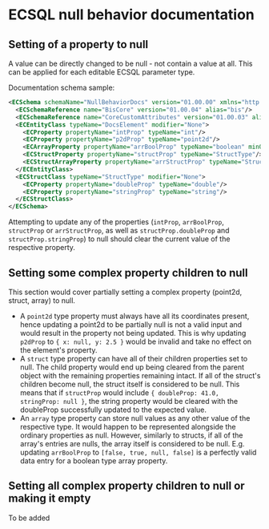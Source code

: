 # ECSQL null behavior documentation

## Setting of a property to null

A value can be directly changed to be null - not contain a value at all. This can be applied for each editable ECSQL parameter type.

Documentation schema sample:

``` xml
<ECSchema schemaName="NullBehaviorDocs" version="01.00.00" xmlns="http://www.bentley.com/schemas/Bentley.ECXML.3.2">
  <ECSchemaReference name="BisCore" version="01.00.04" alias="bis"/>
  <ECSchemaReference name="CoreCustomAttributes" version="01.00.03" alias="CoreCA"/>
  <ECEntityClass typeName="DocsElement" modifier="None">
    <ECProperty propertyName="intProp" typeName="int"/>
    <ECProperty propertyName="p2dProp" typeName="point2d"/>
    <ECArrayProperty propertyName="arrBoolProp" typeName="boolean" minOccurs="0" maxOccurs="unbounded"/>
    <ECStructProperty propertyName="structProp" typeName="StructType"/>
    <ECStructArrayProperty propertyName="arrStructProp" typeName="StructType" minOccurs="0" maxOccurs="unbounded"/>
  </ECEntityClass>
  <ECStructClass typeName="StructType" modifier="None">
    <ECProperty propertyName="doubleProp" typeName="double"/>
    <ECProperty propertyName="stringProp" typeName="string"/>
  </ECStructClass>
</ECSchema>
```

Attempting to update any of the properties (`intProp`, `arrBoolProp`, `structProp` or `arrStructProp`, as well as `structProp.doubleProp` and `structProp.stringProp`) to null should clear the current value of the respective property.

## Setting some complex property children to null

This section would cover partially setting a complex property (point2d, struct, array) to null.

- A `point2d` type property must always have all its coordinates present, hence updating a point2d to be partially null is not a valid input and would result in the property not being updated. This is why updating `p2dProp` to `{ x: null, y: 2.5 }` would be invalid and take no effect on the element's property.
- A `struct` type property can have all of their children properties set to null. The child property would end up being cleared from the parent object with the remaining properties remaining intact. If all of the struct's children become null, the struct itself is considered to be null. This means that if `structProp` would include `{ doubleProp: 41.0, stringProp: null }`, the string property would be cleared with the doubleProp successfully updated to the expected value.
- An `array` type property can store null values as any other value of the respective type. It would happen to be represented alongside the ordinary properties as null. However, similarly to structs, if all of the array's entries are nulls, the array itself is considered to be null. E.g. updating `arrBoolProp` to `[false, true, null, false]` is a perfectly valid data entry for a boolean type array property.

## Setting all complex property children to null or making it empty

To be added
